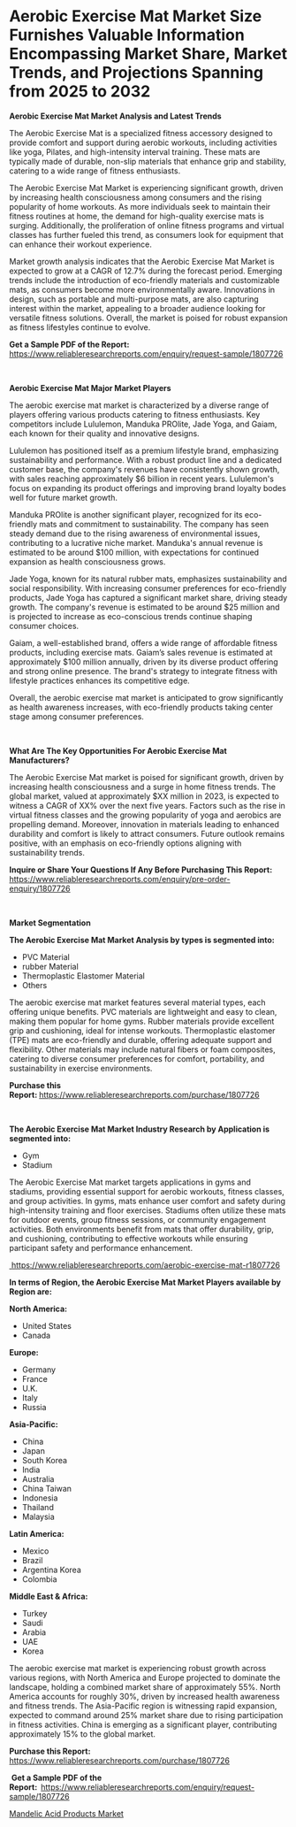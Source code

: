 <p><h1>Aerobic Exercise Mat Market Size Furnishes Valuable Information Encompassing Market Share, Market Trends, and Projections Spanning from 2025 to 2032</h1></p><p><strong>Aerobic Exercise Mat Market Analysis and Latest Trends</strong></p>
<p><p>The Aerobic Exercise Mat is a specialized fitness accessory designed to provide comfort and support during aerobic workouts, including activities like yoga, Pilates, and high-intensity interval training. These mats are typically made of durable, non-slip materials that enhance grip and stability, catering to a wide range of fitness enthusiasts.</p><p>The Aerobic Exercise Mat Market is experiencing significant growth, driven by increasing health consciousness among consumers and the rising popularity of home workouts. As more individuals seek to maintain their fitness routines at home, the demand for high-quality exercise mats is surging. Additionally, the proliferation of online fitness programs and virtual classes has further fueled this trend, as consumers look for equipment that can enhance their workout experience.</p><p>Market growth analysis indicates that the Aerobic Exercise Mat Market is expected to grow at a CAGR of 12.7% during the forecast period. Emerging trends include the introduction of eco-friendly materials and customizable mats, as consumers become more environmentally aware. Innovations in design, such as portable and multi-purpose mats, are also capturing interest within the market, appealing to a broader audience looking for versatile fitness solutions. Overall, the market is poised for robust expansion as fitness lifestyles continue to evolve.</p></p>
<p><strong>Get a Sample PDF of the Report:&nbsp;</strong> <a href="https://www.reliableresearchreports.com/enquiry/request-sample/1807726?utm_campaign=1950&utm_medium=2&utm_source=Github&utm_content=ia&utm_term=07022025&utm_id=aerobic-exercise-mat">https://www.reliableresearchreports.com/enquiry/request-sample/1807726</a></p>
<p>&nbsp;</p>
<p><strong>Aerobic Exercise Mat Major Market Players</strong></p>
<p><p>The aerobic exercise mat market is characterized by a diverse range of players offering various products catering to fitness enthusiasts. Key competitors include Lululemon, Manduka PROlite, Jade Yoga, and Gaiam, each known for their quality and innovative designs.</p><p>Lululemon has positioned itself as a premium lifestyle brand, emphasizing sustainability and performance. With a robust product line and a dedicated customer base, the company's revenues have consistently shown growth, with sales reaching approximately $6 billion in recent years. Lululemon's focus on expanding its product offerings and improving brand loyalty bodes well for future market growth.</p><p>Manduka PROlite is another significant player, recognized for its eco-friendly mats and commitment to sustainability. The company has seen steady demand due to the rising awareness of environmental issues, contributing to a lucrative niche market. Manduka's annual revenue is estimated to be around $100 million, with expectations for continued expansion as health consciousness grows.</p><p>Jade Yoga, known for its natural rubber mats, emphasizes sustainability and social responsibility. With increasing consumer preferences for eco-friendly products, Jade Yoga has captured a significant market share, driving steady growth. The company's revenue is estimated to be around $25 million and is projected to increase as eco-conscious trends continue shaping consumer choices.</p><p>Gaiam, a well-established brand, offers a wide range of affordable fitness products, including exercise mats. Gaiam’s sales revenue is estimated at approximately $100 million annually, driven by its diverse product offering and strong online presence. The brand's strategy to integrate fitness with lifestyle practices enhances its competitive edge.</p><p>Overall, the aerobic exercise mat market is anticipated to grow significantly as health awareness increases, with eco-friendly products taking center stage among consumer preferences.</p></p>
<p>&nbsp;</p>
<p><strong>What Are The Key Opportunities For Aerobic Exercise Mat Manufacturers?</strong></p>
<p><p>The Aerobic Exercise Mat market is poised for significant growth, driven by increasing health consciousness and a surge in home fitness trends. The global market, valued at approximately $XX million in 2023, is expected to witness a CAGR of XX% over the next five years. Factors such as the rise in virtual fitness classes and the growing popularity of yoga and aerobics are propelling demand. Moreover, innovation in materials leading to enhanced durability and comfort is likely to attract consumers. Future outlook remains positive, with an emphasis on eco-friendly options aligning with sustainability trends.</p></p>
<p><strong>Inquire or Share Your Questions If Any Before Purchasing This Report:</strong> <a href="https://www.reliableresearchreports.com/enquiry/pre-order-enquiry/1807726?utm_campaign=1950&utm_medium=2&utm_source=Github&utm_content=ia&utm_term=07022025&utm_id=aerobic-exercise-mat">https://www.reliableresearchreports.com/enquiry/pre-order-enquiry/1807726</a></p>
<p>&nbsp;</p>
<p><strong>Market Segmentation</strong></p>
<p><strong>The Aerobic Exercise Mat Market Analysis by types is segmented into:</strong></p>
<p><ul><li>PVC Material</li><li>rubber Material</li><li>Thermoplastic Elastomer Material</li><li>Others</li></ul></p>
<p><p>The aerobic exercise mat market features several material types, each offering unique benefits. PVC materials are lightweight and easy to clean, making them popular for home gyms. Rubber materials provide excellent grip and cushioning, ideal for intense workouts. Thermoplastic elastomer (TPE) mats are eco-friendly and durable, offering adequate support and flexibility. Other materials may include natural fibers or foam composites, catering to diverse consumer preferences for comfort, portability, and sustainability in exercise environments.</p></p>
<p><strong>Purchase this Report:&nbsp;</strong><a href="https://www.reliableresearchreports.com/purchase/1807726?utm_campaign=1950&utm_medium=2&utm_source=Github&utm_content=ia&utm_term=07022025&utm_id=aerobic-exercise-mat">https://www.reliableresearchreports.com/purchase/1807726</a></p>
<p>&nbsp;</p>
<p><strong>The Aerobic Exercise Mat Market Industry Research by Application is segmented into:</strong></p>
<p><ul><li>Gym</li><li>Stadium</li></ul></p>
<p><p>The Aerobic Exercise Mat market targets applications in gyms and stadiums, providing essential support for aerobic workouts, fitness classes, and group activities. In gyms, mats enhance user comfort and safety during high-intensity training and floor exercises. Stadiums often utilize these mats for outdoor events, group fitness sessions, or community engagement activities. Both environments benefit from mats that offer durability, grip, and cushioning, contributing to effective workouts while ensuring participant safety and performance enhancement.</p></p>
<p><a href="https://www.reliableresearchreports.com/aerobic-exercise-mat-r1807726?utm_campaign=1950&utm_medium=2&utm_source=Github&utm_content=ia&utm_term=07022025&utm_id=aerobic-exercise-mat">&nbsp;https://www.reliableresearchreports.com/aerobic-exercise-mat-r1807726</a></p>
<p><strong>In terms of Region, the Aerobic Exercise Mat Market Players available by Region are:</strong></p>
<p>
    <p> <strong> North America: </strong>
        <ul>
            <li>United States</li>
            <li>Canada</li>
        </ul>
        </p> 
    <p> <strong> Europe: </strong>
        <ul>
            <li>Germany</li>
            <li>France</li>
            <li>U.K.</li>
            <li>Italy</li>
            <li>Russia</li>
        </ul>
        </p> 
    <p> <strong> Asia-Pacific: </strong>
        <ul>
            <li>China</li>
            <li>Japan</li>
            <li>South Korea</li>
            <li>India</li>
            <li>Australia</li>
            <li>China Taiwan</li>
            <li>Indonesia</li>
            <li>Thailand</li>
            <li>Malaysia</li>
        </ul>
        </p> 
    <p> <strong> Latin America: </strong>
        <ul>
            <li>Mexico</li>
            <li>Brazil</li>
            <li>Argentina Korea</li>
            <li>Colombia</li>
        </ul>
        </p> 
    <p> <strong> Middle East & Africa: </strong>
        <ul>
            <li>Turkey</li>
            <li>Saudi</li>
            <li>Arabia</li>
            <li>UAE</li>
            <li>Korea</li>
        </ul>
    </p>
    </p>
<p><p>The aerobic exercise mat market is experiencing robust growth across various regions, with North America and Europe projected to dominate the landscape, holding a combined market share of approximately 55%. North America accounts for roughly 30%, driven by increased health awareness and fitness trends. The Asia-Pacific region is witnessing rapid expansion, expected to command around 25% market share due to rising participation in fitness activities. China is emerging as a significant player, contributing approximately 15% to the global market.</p></p>
<p><strong>Purchase this Report: </strong><a href="https://www.reliableresearchreports.com/purchase/1807726?utm_campaign=1950&utm_medium=2&utm_source=Github&utm_content=ia&utm_term=07022025&utm_id=aerobic-exercise-mat">https://www.reliableresearchreports.com/purchase/1807726</a></p>
<p>&nbsp;<strong>Get a Sample PDF of the Report:&nbsp;&nbsp;</strong><a href="https://www.reliableresearchreports.com/enquiry/request-sample/1807726?utm_campaign=1950&utm_medium=2&utm_source=Github&utm_content=ia&utm_term=07022025&utm_id=aerobic-exercise-mat">https://www.reliableresearchreports.com/enquiry/request-sample/1807726</a></p>
<p><strong></strong></p>
<p><p><a href="https://github.com/lindaopodray/Market-Research-Report-List-1/blob/main/mandelic-acid-products-market.md?utm_campaign=1950&utm_medium=2&utm_source=Github&utm_content=ia&utm_term=07022025&utm_id=aerobic-exercise-mat">Mandelic Acid Products Market</a></p></p>